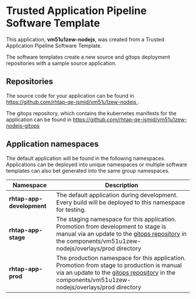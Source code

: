 # Trusted Application Pipeline Software Template

This application, **vm51u1zew-nodejs**, was created from a Trusted Application Pipeline Software Template.

The software templates create a new source and gitops deployment repositories with a sample source application. 

## Repositories

The source code for your application can be found in [https://github.com/rhtap-qe-jsmid/vm51u1zew-nodejs ](https://github.com/rhtap-qe-jsmid/vm51u1zew-nodejs ).
 
The gitops repository, which contains the kubernetes manifests for the application can be found in 
[https://github.com/rhtap-qe-jsmid/vm51u1zew-nodejs-gitops ](https://github.com/rhtap-qe-jsmid/vm51u1zew-nodejs-gitops ) 

## Application namespaces 

The default application will be found in the following namespaces. Applications can be deployed into unique namespaces or multiple software templates can also bet generated into the same group namespaces.  

|  Namespace   |  Description   |  
| -------- | -------- |   
| **rhtap-app-development** | The default application during development. Every build will be deployed to this namespace for testing. | 
| **rhtap-app-stage** | The staging namespace for this application. Promotion from development to stage is manual via an update to the [gitops repository](https://github.com/rhtap-qe-jsmid/vm51u1zew-nodejs-gitops ) in the components/vm51u1zew-nodejs/overlays/prod directory |  
| **rhtap-app-prod** | The production namespace for this application. Promotion from stage to production is manual via an update to the [gitops repository](https://github.com/rhtap-qe-jsmid/vm51u1zew-nodejs-gitops ) in the components/vm51u1zew-nodejs/overlays/prod directory | 
